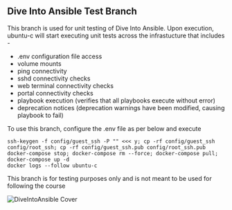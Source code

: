 ## Dive Into Ansible Test Branch

This branch is used for unit testing of Dive Into Ansible.  Upon execution, ubuntu-c will start executing unit tests across the infrastucture that includes -

* .env configuration file access
* volume mounts
* ping connectivity
* sshd connectivity checks
* web terminal connectivity checks
* portal connectivity checks
* playbook execution (verifies that all playbooks execute without error)
* deprecation notices (deprecation warnings have been modified, causing playbook to fail)

To use this branch, configure the .env file as per below and execute

```
ssh-keygen -f config/guest_ssh -P "" <<< y; cp -rf config/guest_ssh config/root_ssh; cp -rf config/guest_ssh.pub config/root_ssh.pub
docker-compose stop; docker-compose rm --force; docker-compose pull; docker-compose up -d
docker logs --follow ubuntu-c
```

This branch is for testing purposes only and is not meant to be used for following the course

![DiveIntoAnsible Cover](DiveIntoAnsible_Cover.png?raw=true "Dive Into Ansible")
